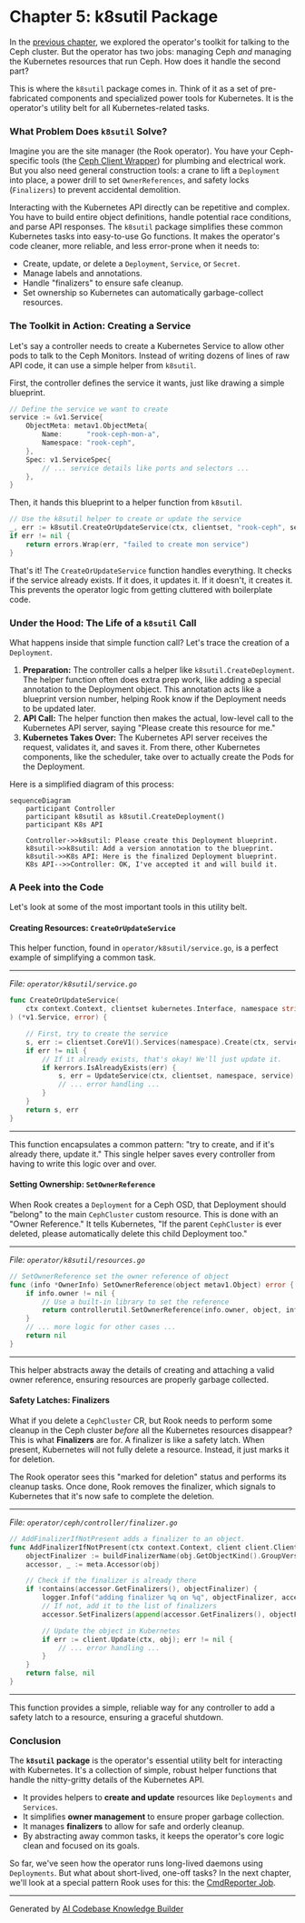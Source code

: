 # Chapter 5: k8sutil Package

In the [previous chapter](04_ceph_client_wrapper_.md), we explored the operator's toolkit for talking to the Ceph cluster. But the operator has two jobs: managing Ceph *and* managing the Kubernetes resources that run Ceph. How does it handle the second part?

This is where the `k8sutil` package comes in. Think of it as a set of pre-fabricated components and specialized power tools for Kubernetes. It is the operator's utility belt for all Kubernetes-related tasks.

### What Problem Does `k8sutil` Solve?

Imagine you are the site manager (the Rook operator). You have your Ceph-specific tools (the [Ceph Client Wrapper](04_ceph_client_wrapper_.md)) for plumbing and electrical work. But you also need general construction tools: a crane to lift a `Deployment` into place, a power drill to set `OwnerReferences`, and safety locks (`Finalizers`) to prevent accidental demolition.

Interacting with the Kubernetes API directly can be repetitive and complex. You have to build entire object definitions, handle potential race conditions, and parse API responses. The `k8sutil` package simplifies these common Kubernetes tasks into easy-to-use Go functions. It makes the operator's code cleaner, more reliable, and less error-prone when it needs to:

*   Create, update, or delete a `Deployment`, `Service`, or `Secret`.
*   Manage labels and annotations.
*   Handle "finalizers" to ensure safe cleanup.
*   Set ownership so Kubernetes can automatically garbage-collect resources.

### The Toolkit in Action: Creating a Service

Let's say a controller needs to create a Kubernetes Service to allow other pods to talk to the Ceph Monitors. Instead of writing dozens of lines of raw API code, it can use a simple helper from `k8sutil`.

First, the controller defines the service it wants, just like drawing a simple blueprint.

```go
// Define the service we want to create
service := &v1.Service{
	ObjectMeta: metav1.ObjectMeta{
		Name:      "rook-ceph-mon-a",
		Namespace: "rook-ceph",
	},
	Spec: v1.ServiceSpec{
		// ... service details like ports and selectors ...
	},
}
```

Then, it hands this blueprint to a helper function from `k8sutil`.

```go
// Use the k8sutil helper to create or update the service
_, err := k8sutil.CreateOrUpdateService(ctx, clientset, "rook-ceph", service)
if err != nil {
	return errors.Wrap(err, "failed to create mon service")
}
```

That's it! The `CreateOrUpdateService` function handles everything. It checks if the service already exists. If it does, it updates it. If it doesn't, it creates it. This prevents the operator logic from getting cluttered with boilerplate code.

### Under the Hood: The Life of a `k8sutil` Call

What happens inside that simple function call? Let's trace the creation of a `Deployment`.

1.  **Preparation:** The controller calls a helper like `k8sutil.CreateDeployment`. The helper function often does extra prep work, like adding a special annotation to the Deployment object. This annotation acts like a blueprint version number, helping Rook know if the Deployment needs to be updated later.
2.  **API Call:** The helper function then makes the actual, low-level call to the Kubernetes API server, saying "Please create this resource for me."
3.  **Kubernetes Takes Over:** The Kubernetes API server receives the request, validates it, and saves it. From there, other Kubernetes components, like the scheduler, take over to actually create the Pods for the Deployment.

Here is a simplified diagram of this process:

```mermaid
sequenceDiagram
    participant Controller
    participant k8sutil as k8sutil.CreateDeployment()
    participant K8s API

    Controller->>k8sutil: Please create this Deployment blueprint.
    k8sutil->>k8sutil: Add a version annotation to the blueprint.
    k8sutil->>K8s API: Here is the finalized Deployment blueprint.
    K8s API-->>Controller: OK, I've accepted it and will build it.
```

### A Peek into the Code

Let's look at some of the most important tools in this utility belt.

#### Creating Resources: `CreateOrUpdateService`

This helper function, found in `operator/k8sutil/service.go`, is a perfect example of simplifying a common task.

---
*File: `operator/k8sutil/service.go`*
```go
func CreateOrUpdateService(
	ctx context.Context, clientset kubernetes.Interface, namespace string, service *v1.Service,
) (*v1.Service, error) {

	// First, try to create the service
	s, err := clientset.CoreV1().Services(namespace).Create(ctx, service, metav1.CreateOptions{})
	if err != nil {
		// If it already exists, that's okay! We'll just update it.
		if kerrors.IsAlreadyExists(err) {
			s, err = UpdateService(ctx, clientset, namespace, service)
			// ... error handling ...
		}
	}
	return s, err
}
```
---
This function encapsulates a common pattern: "try to create, and if it's already there, update it." This single helper saves every controller from having to write this logic over and over.

#### Setting Ownership: `SetOwnerReference`

When Rook creates a `Deployment` for a Ceph OSD, that Deployment should "belong" to the main `CephCluster` custom resource. This is done with an "Owner Reference." It tells Kubernetes, "If the parent `CephCluster` is ever deleted, please automatically delete this child Deployment too."

---
*File: `operator/k8sutil/resources.go`*
```go
// SetOwnerReference set the owner reference of object
func (info *OwnerInfo) SetOwnerReference(object metav1.Object) error {
	if info.owner != nil {
		// Use a built-in library to set the reference
		return controllerutil.SetOwnerReference(info.owner, object, info.scheme)
	}
	// ... more logic for other cases ...
	return nil
}
```
---
This helper abstracts away the details of creating and attaching a valid owner reference, ensuring resources are properly garbage collected.

#### Safety Latches: Finalizers

What if you delete a `CephCluster` CR, but Rook needs to perform some cleanup in the Ceph cluster *before* all the Kubernetes resources disappear? This is what **Finalizers** are for. A finalizer is like a safety latch. When present, Kubernetes will not fully delete a resource. Instead, it just marks it for deletion.

The Rook operator sees this "marked for deletion" status and performs its cleanup tasks. Once done, Rook removes the finalizer, which signals to Kubernetes that it's now safe to complete the deletion.

---
*File: `operator/ceph/controller/finalizer.go`*
```go
// AddFinalizerIfNotPresent adds a finalizer to an object.
func AddFinalizerIfNotPresent(ctx context.Context, client client.Client, obj client.Object) (bool, error) {
	objectFinalizer := buildFinalizerName(obj.GetObjectKind().GroupVersionKind().Kind)
	accessor, _ := meta.Accessor(obj)

	// Check if the finalizer is already there
	if !contains(accessor.GetFinalizers(), objectFinalizer) {
		logger.Infof("adding finalizer %q on %q", objectFinalizer, accessor.GetName())
		// If not, add it to the list of finalizers
		accessor.SetFinalizers(append(accessor.GetFinalizers(), objectFinalizer))

		// Update the object in Kubernetes
		if err := client.Update(ctx, obj); err != nil {
			// ... error handling ...
		}
	}
	return false, nil
}
```
---
This function provides a simple, reliable way for any controller to add a safety latch to a resource, ensuring a graceful shutdown.

### Conclusion

The **`k8sutil` package** is the operator's essential utility belt for interacting with Kubernetes. It's a collection of simple, robust helper functions that handle the nitty-gritty details of the Kubernetes API.

*   It provides helpers to **create and update** resources like `Deployments` and `Services`.
*   It simplifies **owner management** to ensure proper garbage collection.
*   It manages **finalizers** to allow for safe and orderly cleanup.
*   By abstracting away common tasks, it keeps the operator's core logic clean and focused on its goals.

So far, we've seen how the operator runs long-lived daemons using `Deployments`. But what about short-lived, one-off tasks? In the next chapter, we'll look at a special pattern Rook uses for this: the [CmdReporter Job](06_cmdreporter_job_.md).

---

Generated by [AI Codebase Knowledge Builder](https://github.com/The-Pocket/Tutorial-Codebase-Knowledge)